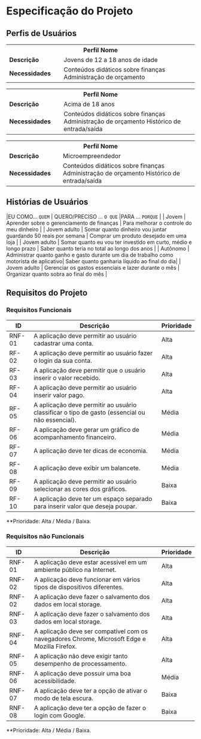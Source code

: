 # Especificação do Projeto

## Perfis de Usuários

<table>
<tbody>
<tr align=center>
<th colspan="2">Perfil Nome </th>
</tr>
<tr>
<td width="150px"><b>Descrição</b></td>
<td width="600px">Jovens de 12 a 18 anos de idade</td>
</tr>
<tr>
<td><b>Necessidades</b></td>
<td>Conteúdos didáticos sobre finanças
Administração de orçamento
</td>
</tr>
</tbody>
</table>

<table>
<tbody>
<tr align=center>
<th colspan="2">Perfil Nome </th>
</tr>
<tr>
<td width="150px"><b>Descrição</b></td>
<td width="600px">Acima de 18 anos</td>
</tr>
<tr>
<td><b>Necessidades</b></td>
<td>Conteúdos didáticos sobre finanças
Administração de orçamento
Histórico de entrada/saída
</td>
</tr>
</tbody>
</table>

<table>
<tbody>
<tr align=center>
<th colspan="2">Perfil Nome </th>
</tr>
<tr>
<td width="150px"><b>Descrição</b></td>
<td width="600px">Microempreendedor</td>
</tr>
<tr>
<td><b>Necessidades</b></td>
<td>Conteúdos didáticos sobre finanças
Administração de orçamento
Histórico de entrada/saída
</td>
</tr>
</tbody>
</table>

## Histórias de Usuários

|EU COMO... `QUEM`   | QUERO/PRECISO ... `O QUE` |PARA ... `PORQUE`                 |
| Jovem              | Aprender sobre o gerenciamento de finanças | Para melhorar o controle do meu dinheiro |
| Jovem adulto       | Somar quanto dinheiro vou juntar guardando 50 reais por semana | Comprar um produto desejado em uma loja |
| Jovem adulto       | Somar quanto eu vou ter investido em curto, médio e longo prazo | Saber quanto teria no total ao longo dos anos |
| Autônomo           | Administrar quanto ganho e gasto durante um dia de trabalho como motorista de aplicativo| Saber quanto ganharia líquido ao final do dia|
| Jovem adulto       | Gerenciar os gastos essenciais e lazer durante o mês | Organizar quanto sobra ao final do mês |

## Requisitos do Projeto

### Requisitos Funcionais

|ID      | Descrição               |Prioridade |
|--------|-------------------------|----|
| RNF-01 | A aplicação deve permitir ao usuário cadastrar uma conta.                    | Alta  | 
| RF- 02 | A aplicação deve permitir ao usuário fazer o login da sua conta. | Alta  | 
| RF- 03 | A aplicação deve permitir que o usuário inserir o valor recebido. | Alta  | 
| RF- 04 |  A aplicação deve permitir ao usuário inserir valor pago.| Alta  | 
| RF- 05 | A aplicação deve permitir ao usuário classificar o tipo de gasto (essencial ou não essencial). | Média | 
| RF- 06 | A aplicação deve gerar um gráfico de acompanhamento financeiro.| Média | 
| RF- 07 | A aplicação deve ter dicas de economia. | Média  | 
| RF- 08 | A aplicação deve exibir um balancete. | Média | 
| RF- 09 | A aplicação deve permitir ao usuário selecionar as cores dos gráficos. | Baixa | 
| RF- 10 | A aplicação deve ter um espaço separado para inserir valor que deseja poupar. | Baixa | 

**Prioridade: Alta / Média / Baixa. 

### Requisitos não Funcionais

|ID      | Descrição               |Prioridade |
|--------|-------------------------|----|
| RNF-01 | A aplicação deve estar acessível em um ambiente público na Internet.                   | Alta  | 
| RNF- 02|A aplicação deve funcionar em vários tipos de dispositivos diferentes.|Alta|
| RNF- 02|A aplicação deve fazer o salvamento dos dados em local storage.|Alta|
| RNF-03 |A aplicação deve fazer o salvamento dos dados em local storage.|Alta|
| RNF-04 |A aplicação deve ser compatível com os navegadores Chrome, Microsoft Edge e Mozilla Firefox.|Alta|
| RNF-05 |A aplicação não deve exigir tanto desempenho de processamento.|Alta|
| RNF-06 |A aplicação deve possuir uma boa acessibilidade. |Média|
| RNF-07 |A aplicação deve ter a opção de ativar o modo de tela escura.|Baixa|
| RNF-08 |A aplicação deve ter a opção de fazer o login com Google.|Baixa|

**Prioridade: Alta / Média / Baixa. 

